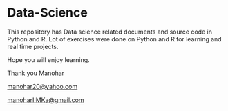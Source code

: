 # Data-Science
This repository has Data science related documents and source code in Python and R.
Lot of exercises were done on Python and R for learning and real time projects.

Hope you will enjoy learning.

Thank you
Manohar

manohar20@yahoo.com

manoharIIMKa@gmail.com
